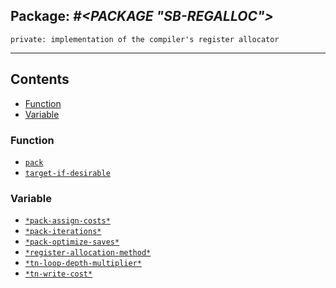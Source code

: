 ## Package: ***#<PACKAGE "SB-REGALLOC">***
```
private: implementation of the compiler's register allocator
```
---
## Contents
- [Function](#function)
- [Variable](#variable)


### Function
- [`pack`](function/pack.md)
- [`target-if-desirable`](function/target-if-desirable.md)


### Variable
- [`*pack-assign-costs*`](variable/$pack-assign-costs$.md)
- [`*pack-iterations*`](variable/$pack-iterations$.md)
- [`*pack-optimize-saves*`](variable/$pack-optimize-saves$.md)
- [`*register-allocation-method*`](variable/$register-allocation-method$.md)
- [`*tn-loop-depth-multiplier*`](variable/$tn-loop-depth-multiplier$.md)
- [`*tn-write-cost*`](variable/$tn-write-cost$.md)
